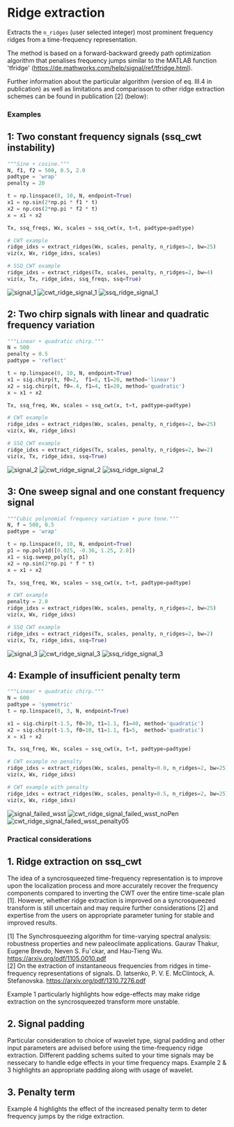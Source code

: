 # Ridge extraction

Extracts the `n_ridges` (user selected integer) most prominent frequency ridges from a time-frequency representation. 

The method is based on a forward-backward greedy path optimization algorithm that penalises frequency jumps similar to the MATLAB function 'tfridge' (https://de.mathworks.com/help/signal/ref/tfridge.html). 

Further information about the particular algorithm (version of eq. III.4 in publication) as well as limitations and comparisson to other ridge extraction schemes can be found in publication [2] (below):



### Examples 

## 1: Two constant frequency signals (ssq_cwt instability)

```python   
"""Sine + cosine."""
N, f1, f2 = 500, 0.5, 2.0
padtype = 'wrap'
penalty = 20

t = np.linspace(0, 10, N, endpoint=True)
x1 = np.sin(2*np.pi * f1 * t)
x2 = np.cos(2*np.pi * f2 * t)
x = x1 + x2

Tx, ssq_freqs, Wx, scales = ssq_cwt(x, t=t, padtype=padtype)

# CWT example
ridge_idxs = extract_ridges(Wx, scales, penalty, n_ridges=2, bw=25)
viz(x, Wx, ridge_idxs, scales)

# SSQ_CWT example
ridge_idxs = extract_ridges(Tx, scales, penalty, n_ridges=2, bw=4)
viz(x, Tx, ridge_idxs, ssq_freqs, ssq=True)
```

![signal_1](/examples/ridge_extraction/imgs/signal_1.png)
![cwt_ridge_signal_1](/examples/ridge_extraction/imgs/cwt_signal_1_ridge.png)
![ssq_ridge_signal_1](/examples/ridge_extraction/imgs/ssq_signal_1_ridge.png)

## 2: Two chirp signals with linear and quadratic frequency variation

```python
"""Linear + quadratic chirp."""
N = 500
penalty = 0.5
padtype = 'reflect'

t = np.linspace(0, 10, N, endpoint=True)
x1 = sig.chirp(t, f0=2,  f1=8, t1=20, method='linear')
x2 = sig.chirp(t, f0=.4, f1=4, t1=20, method='quadratic')
x = x1 + x2

Tx, ssq_freq, Wx, scales = ssq_cwt(x, t=t, padtype=padtype)

# CWT example
ridge_idxs = extract_ridges(Wx, scales, penalty, n_ridges=2, bw=25)
viz(x, Wx, ridge_idxs)

# SSQ_CWT example
ridge_idxs = extract_ridges(Tx, scales, penalty, n_ridges=2, bw=2)
viz(x, Tx, ridge_idxs, ssq=True)
```

![signal_2](/examples/ridge_extraction/imgs/signal_2.png)
![cwt_ridge_signal_2](/examples/ridge_extraction/imgs/cwt_signal_2_ridge.png)
![ssq_ridge_signal_2](/examples/ridge_extraction/imgs/ssq_signal_2_ridge.png)

## 3: One sweep signal and one constant frequency signal

```python    
"""Cubic polynomial frequency variation + pure tone."""
N, f = 500, 0.5
padtype = 'wrap'

t = np.linspace(0, 10, N, endpoint=True)
p1 = np.poly1d([0.025, -0.36, 1.25, 2.0])
x1 = sig.sweep_poly(t, p1)
x2 = np.sin(2*np.pi * f * t)
x = x1 + x2

Tx, ssq_freq, Wx, scales = ssq_cwt(x, t=t, padtype=padtype)

# CWT example
penalty = 2.0
ridge_idxs = extract_ridges(Wx, scales, penalty, n_ridges=2, bw=25)
viz(x, Wx, ridge_idxs)

# SSQ_CWT example
ridge_idxs = extract_ridges(Tx, scales, penalty, n_ridges=2, bw=2)
viz(x, Tx, ridge_idxs, ssq=True)
```

![signal_3](/examples/ridge_extraction/imgs/signal_3.png)
![cwt_ridge_signal_3](/examples/ridge_extraction/imgs/cwt_signal_3_ridge.png)
![ssq_ridge_signal_3](/examples/ridge_extraction/imgs/ssq_signal_3_ridge.png)

## 4: Example of insufficient penalty term 


```python
"""Linear + quadratic chirp."""
N = 600
padtype = 'symmetric'
t = np.linspace(0, 3, N, endpoint=True)

x1 = sig.chirp(t-1.5, f0=30, t1=1.1, f1=40, method='quadratic')
x2 = sig.chirp(t-1.5, f0=10, t1=1.1, f1=5,  method='quadratic')
x = x1 + x2

Tx, ssq_freq, Wx, scales = ssq_cwt(x, t=t, padtype=padtype)

# CWT example no penalty
ridge_idxs = extract_ridges(Wx, scales, penalty=0.0, n_ridges=2, bw=25)
viz(x, Wx, ridge_idxs)

# CWT example with penalty
ridge_idxs = extract_ridges(Wx, scales, penalty=0.5, n_ridges=2, bw=25)
viz(x, Wx, ridge_idxs)
```

![signal_failed_wsst](/examples/ridge_extraction/imgs/signal_failed_wsst.png)
![cwt_ridge_signal_failed_wsst_noPen](/examples/ridge_extraction/imgs/cwt_signal_failed_wsst_ridge_pen00.png)
![cwt_ridge_signal_failed_wsst_penalty05](/examples/ridge_extraction/imgs/cwt_signal_failed_wsst_ridge_pen05.png)


### Practical considerations

## 1. Ridge extraction on ssq_cwt

The idea of a syncrosqueezed time-frequency representation is to improve upon the localization process and more accurately recover the frequency components compared to inverting the CWT over the entire time-scale plan [1]. However, whether ridge extraction is improved on a syncrosqueezed transform is still uncertain and may require further considerations [2] and expertise from the users on appropriate parameter tuning for stable and improved results.  

[1] The Synchrosqueezing algorithm for time-varying spectral analysis: robustness properties and new paleoclimate applications. Gaurav Thakur, Eugene Brevdo, Neven S. Fuˇckar, and Hau-Tieng Wu. https://arxiv.org/pdf/1105.0010.pdf <br>
[2] On the extraction of instantaneous frequencies from ridges in time-frequency representations of signals. D. Iatsenko, P. V. E. McClintock, A. Stefanovska. https://arxiv.org/pdf/1310.7276.pdf

Example 1 particularly highlights how edge-effects may make ridge extraction on the syncrosqueezed transform more unstable. 

## 2. Signal padding

Particular consideration to choice of wavelet type, signal padding and other input parameters are advised before using the time-frequency ridge extraction. 
Different padding schems suited to your time signals may be nessecary to handle edge effects in your time frequency maps. Example 2 & 3 highlights an appropriate padding along with usage of wavelet.


## 3. Penalty term

Example 4 highlights the effect of the increased penalty term to deter frequency jumps by the ridge extraction.
